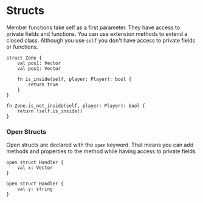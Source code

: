 # Structs

Member functions take self as a first parameter.
They have access to private fields and functions.
You can use extension methods to extend a closed class.
Although you use `self` you don't have access to private fields or functions.

```
struct Zone {
    val pos1: Vector
    val pos2: Vector
    
    fn is_inside(self, player: Player): bool {
        return true
    }
}

fn Zone.is_not_inside(self, player: Player): bool {
    return !self.is_inside()
}
```
### Open Structs

Open structs are declared with the `open` keyword.
That means you can add methods and properties to the method while having
access to private fields.

```
open struct Handler {
    val x: Vector
}

open struct Handler {
    val y: string
}
```
